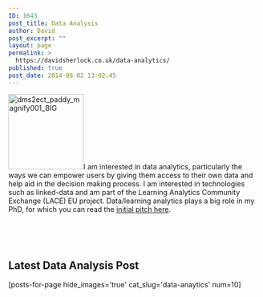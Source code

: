 ```yaml
---
ID: 1643
post_title: Data Analysis
author: David
post_excerpt: ""
layout: page
permalink: >
  https://davidsherlock.co.uk/data-analytics/
published: true
post_date: 2014-08-02 13:02:45
---
```

<img class="alignleft wp-image-1716 size-thumbnail" src="http://davidsherlock.co.uk/wp-content/uploads/2014/08/dms2ect_paddy_magnify001_BIG-150x150.png" alt="dms2ect_paddy_magnify001_BIG" width="150" height="150" />I am interested in data analytics, particularly the ways we can empower users by giving them access to their own data and help aid in the decision making process. I am interested in technologies such as linked-data and am part of the Learning Analytics Community Exchange (LACE) EU project. Data/learning analytics plays a big role in my PhD, for which you can read the <a title="The R1 form" href="http://davidsherlock.co.uk/r1-form/">initial pitch here</a>.

&nbsp;

&nbsp;
<h2>Latest Data Analysis Post</h2>
[posts-for-page hide_images='true' cat_slug='data-anaytics' num=10]